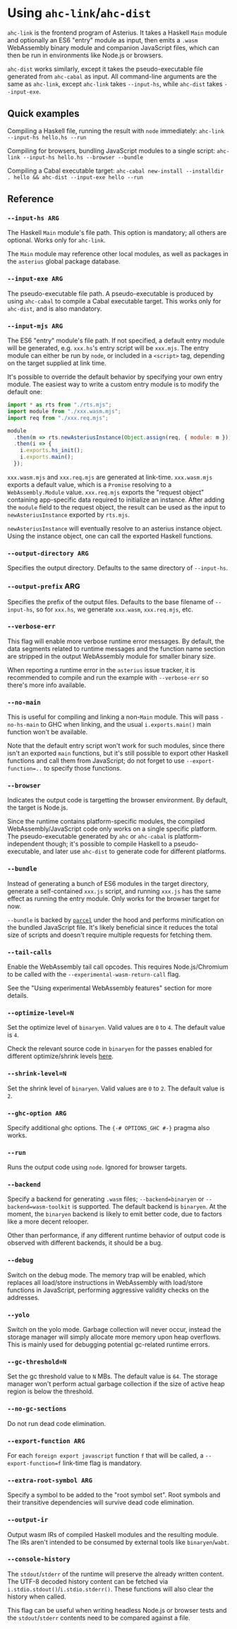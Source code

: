 # Using `ahc-link`/`ahc-dist`

`ahc-link` is the frontend program of Asterius. It takes a Haskell `Main` module
and optionally an ES6 "entry" module as input, then emits a `.wasm` WebAssembly
binary module and companion JavaScript files, which can then be run in
environments like Node.js or browsers.

`ahc-dist` works similarly, except it takes the pseudo-executable file generated
from `ahc-cabal` as input. All command-line arguments are the same as
`ahc-link`, except `ahc-link` takes `--input-hs`, while `ahc-dist` takes
`--input-exe`.

## Quick examples

Compiling a Haskell file, running the result with `node` immediately: `ahc-link
--input-hs hello.hs --run`

Compiling for browsers, bundling JavaScript modules to a single script:
`ahc-link --input-hs hello.hs --browser --bundle`

Compiling a Cabal executable target: `ahc-cabal new-install --installdir . hello
&& ahc-dist --input-exe hello --run`

## Reference

### `--input-hs ARG`

The Haskell `Main` module's file path. This option is mandatory; all others are
optional. Works only for `ahc-link`.

The `Main` module may reference other local modules, as well as packages in the
`asterius` global package database.

### `--input-exe ARG`

The pseudo-executable file path. A pseudo-executable is produced by using
`ahc-cabal` to compile a Cabal executable target. This works only for
`ahc-dist`, and is also mandatory.

### `--input-mjs ARG`

The ES6 "entry" module's file path. If not specified, a default entry module
will be generated, e.g. `xxx.hs`'s entry script will be `xxx.mjs`. The entry
module can either be run by `node`, or included in a `<script>` tag, depending
on the target supplied at link time.

It's possible to override the default behavior by specifying your own entry module. The easiest way to write a custom entry module is to modify the default one:

```javascript
import * as rts from "./rts.mjs";
import module from "./xxx.wasm.mjs";
import req from "./xxx.req.mjs";

module
  .then(m => rts.newAsteriusInstance(Object.assign(req, { module: m })))
  .then(i => {
    i.exports.hs_init();
    i.exports.main();
  });
```

`xxx.wasm.mjs` and `xxx.req.mjs` are generated at link-time. `xxx.wasm.mjs`
exports a default value, which is a `Promise` resolving to a
`WebAssembly.Module` value. `xxx.req.mjs` exports the "request object"
containing app-specific data required to initialize an instance. After adding
the `module` field to the request object, the result can be used as the input to
`newAsteriusInstance` exported by `rts.mjs`.

`newAsteriusInstance` will eventually resolve to an asterius instance object.
Using the instance object, one can call the exported Haskell functions.

### `--output-directory ARG`

Specifies the output directory. Defaults to the same directory of `--input-hs`.

### `--output-prefix` ARG

Specifies the prefix of the output files. Defaults to the base filename of
`--input-hs`, so for `xxx.hs`, we generate `xxx.wasm`, `xxx.req.mjs`, etc.

### `--verbose-err`

This flag will enable more verbose runtime error messages. By default, the data
segments related to runtime messages and the function name section are stripped
in the output WebAssembly module for smaller binary size.

When reporting a runtime error in the `asterius` issue tracker, it is
recommended to compile and run the example with `--verbose-err` so there's more
info available.

### `--no-main`

This is useful for compiling and linking a non-`Main` module. This will pass
`-no-hs-main` to GHC when linking, and the usual `i.exports.main()` main
function won't be available.

Note that the default entry script won't work for such modules, since there
isn't an exported `main` functions, but it's still possible to export other
Haskell functions and call them from JavaScript; do not forget to use
`--export-function=..` to specify those functions.

### `--browser`

Indicates the output code is targetting the browser environment. By default, the
target is Node.js.

Since the runtime contains platform-specific modules, the compiled
WebAssembly/JavaScript code only works on a single specific platform. The
pseudo-executable generated by `ahc` or `ahc-cabal` is platform-independent
though; it's possible to compile Haskell to a pseudo-executable, and later use
`ahc-dist` to generate code for different platforms.

### `--bundle`

Instead of generating a bunch of ES6 modules in the target directory, generate a
self-contained `xxx.js` script, and running `xxx.js` has the same effect as
running the entry module. Only works for the browser target for now.

`--bundle` is backed by [`parcel`](https://parceljs.org/) under the hood and
performs minification on the bundled JavaScript file. It's likely beneficial
since it reduces the total size of scripts and doesn't require multiple requests
for fetching them.

### `--tail-calls`

Enable the WebAssembly tail call opcodes. This requires Node.js/Chromium to be
called with the `--experimental-wasm-return-call` flag.

See the "Using experimental WebAssembly features" section for more details.

### `--optimize-level=N`

Set the optimize level of `binaryen`. Valid values are `0` to `4`. The default
value is `4`.

Check the relevant source code in `binaryen` for the passes enabled for
different optimize/shrink levels
[here](https://github.com/WebAssembly/binaryen/blob/master/src/passes/pass.cpp).

### `--shrink-level=N`

Set the shrink level of `binaryen`. Valid values are `0` to `2`. The default
value is `2`.

### `--ghc-option ARG`

Specify additional ghc options. The `{-# OPTIONS_GHC #-}` pragma also works.

### `--run`

Runs the output code using `node`. Ignored for browser targets.

### `--backend`

Specify a backend for generating `.wasm` files; `--backend=binaryen` or
`--backend=wasm-toolkit` is supported. The default backend is `binaryen`. At the
moment, the `binaryen` backend is likely to emit better code, due to factors
like a more decent relooper.

Other than performance, if any different runtime behavior of output code is
observed with different backends, it should be a bug.

### `--debug`

Switch on the debug mode. The memory trap will be enabled, which replaces all
load/store instructions in WebAssembly with load/store functions in JavaScript,
performing aggressive validity checks on the addresses.

### `--yolo`

Switch on the yolo mode. Garbage collection will never occur, instead the
storage manager will simply allocate more memory upon heap overflows. This is
mainly used for debugging potential gc-related runtime errors.

### `--gc-threshold=N`

Set the gc threshold value to `N` MBs. The default value is `64`. The storage
manager won't perform actual garbage collection if the size of active heap
region is below the threshold.

### `--no-gc-sections`

Do not run dead code elimination.

### `--export-function ARG`

For each `foreign export javascript` function `f` that will be called, a
`--export-function=f` link-time flag is mandatory.

### `--extra-root-symbol ARG`

Specify a symbol to be added to the "root symbol set". Root symbols and their
transitive dependencies will survive dead code elimination.

### `--output-ir`

Output wasm IRs of compiled Haskell modules and the resulting module. The IRs
aren't intended to be consumed by external tools like `binaryen`/`wabt`.

### `--console-history`

The `stdout`/`stderr` of the runtime will preserve the already written content.
The UTF-8 decoded history content can be fetched via
`i.stdio.stdout()`/`i.stdio.stderr()`. These functions will also clear the
history when called.

This flag can be useful when writing headless Node.js or browser tests and the
`stdout`/`stderr` contents need to be compared against a file.
